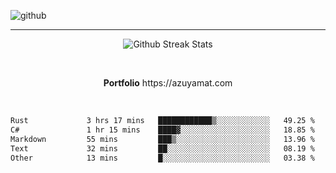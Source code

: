 ![github](https://media.discordapp.net/attachments/881363147364118528/1142610121697021952/background.png?width=1000&height=300)<br>
___
<p align="center">
  <img alt="Github Streak Stats" src="https://streak-stats.demolab.com?user=Azuyamat&theme=transparent&hide_border=true"/>
</p><br>
<p align="center">
      <strong>Portfolio</strong> https://azuyamat.com
</p><br>

<!--START_SECTION:waka-->

```txt
Rust             3 hrs 17 mins   ████████████▒░░░░░░░░░░░░   49.25 %
C#               1 hr 15 mins    ████▓░░░░░░░░░░░░░░░░░░░░   18.85 %
Markdown         55 mins         ███▒░░░░░░░░░░░░░░░░░░░░░   13.96 %
Text             32 mins         ██░░░░░░░░░░░░░░░░░░░░░░░   08.19 %
Other            13 mins         █░░░░░░░░░░░░░░░░░░░░░░░░   03.38 %
```

<!--END_SECTION:waka-->
